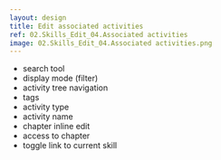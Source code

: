 ```yaml
---
layout: design
title: Edit associated activities
ref: 02.Skills_Edit_04.Associated activities
image: 02.Skills_Edit_04.Associated activities.png
---
```


- search tool
- display mode (filter)
- activity tree navigation
- tags
- activity type
- activity name
- chapter inline edit
- access to chapter
- toggle link to current skill